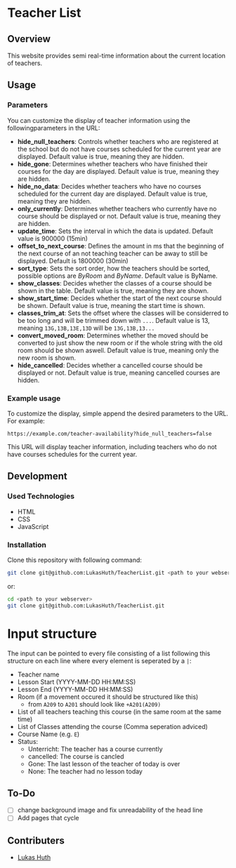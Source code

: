 # Teacher List

## Overview

This website provides semi real-time information about the current location of teachers.

## Usage

### Parameters

You can customize the display of teacher information using the followingparameters in the URL:

- **hide_null_teachers**: Controls whether teachers who are registered at the school but do not
have courses scheduled for the current year are displayed. Default value is true, meaning they
are hidden.
- **hide_gone**: Determines whether teachers who have finished their courses for the day are
displayed. Default value is true, meaning they are hidden.
- **hide_no_data**: Decides whether teachers who have no courses scheduled for the current day
are displayed. Default value is true, meaning they are hidden.
- **only_currently**: Determines whether teachers who currently have no course should be displayed
or not. Default value is true, meaning they are hidden.
- **update_time**: Sets the interval in which the data is updated. Default value is 900000 (15min)
- **offset_to_next_course**: Defines the amount in ms that the beginning of the next course of
an not teaching teacher can be away to still be displayed. Default is 1800000 (30min)
- **sort_type**: Sets the sort order, how the teachers should be sorted, possible options are
*ByRoom* and *ByName*. Default value is ByName.
- **show_classes**: Decides whether the classes of a course should be shown in the table.
Default value is true, meaning they are shown.
- **show_start_time**: Decides whether the start of the next course should be shown.
Default value is true, meaning the start time is shown.
- **classes_trim_at**: Sets the offset where the classes will be considerred to be too long and
will be trimmed down with `...`. Default value is 13, meaning `13G,13B,13E,13D` will be 
`13G,13B,13...`
- **convert_moved_room**: Determines whether the moved should be converted to just show the new
room or if the whole string with the old room should be shown aswell.
Default value is true, meaning only the new room is shown.
- **hide_cancelled**: Decides whether a cancelled course should be displayed or not.
Default value is true, meaning cancelled courses are hidden.

### Example usage

To customize the display, simple append the desired parameters to the URL. For example:

```
https://example.com/teacher-availability?hide_null_teachers=false
```

This URL will display teacher information, including teachers who do not have courses schedules for the current year.

## Development

### Used Technologies

- HTML
- CSS
- JavaScript

### Installation

Clone this repository with following command:
```bash
git clone git@github.com:LukasHuth/TeacherList.git <path to your webserver>
```
or:
```bash
cd <path to your webserver>
git clone git@github.com:LukasHuth/TeacherList.git
```

# Input structure

The input can be pointed to every file consisting of a list following this structure on each line
where every element is seperated by a `|`:

- Teacher name
- Lesson Start (YYYY-MM-DD HH:MM:SS)
- Lesson End (YYYY-MM-DD HH:MM:SS)
- Room (if a movement occured it should be structured like this)
  - from `A209` to `A201` should look like `+A201(A209)`
- List of all teachers teaching this course (in the same room at the same time)
- List of Classes attending the course (Comma seperation adviced)
- Course Name (e.g. `E`)
- Status:
  - Unterricht: The teacher has a course currently
  - cancelled: The course is cancled
  - Gone: The last lesson of the teacher of today is over
  - None: The teacher had no lesson today

## To-Do

- [ ] change background image and fix unreadability of the head line
- [ ] Add pages that cycle

## Contributers
- [Lukas Huth](https://github.com/LukasHuth)
